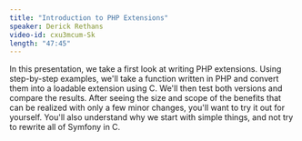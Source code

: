 ```yaml
---
title: "Introduction to PHP Extensions"
speaker: Derick Rethans
video-id: cxu3mcum-Sk
length: "47:45"
---
```

In this presentation, we take a first look at writing PHP extensions. Using step-by-step examples, we'll take a function written in PHP and convert them into a loadable extension using C. We'll then test both versions and compare the results. After seeing the size and scope of the benefits that can be realized with only a few minor changes, you'll want to try it out for yourself. You'll also understand why we start with simple things, and not try to rewrite all of Symfony in C.